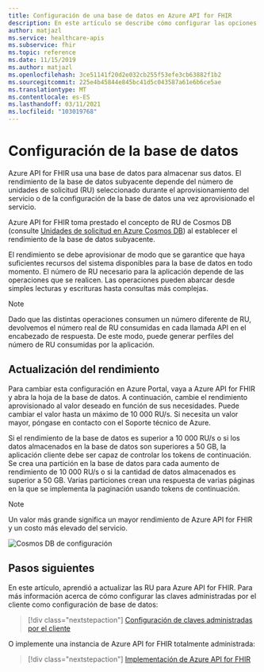 ```yaml
---
title: Configuración de una base de datos en Azure API for FHIR
description: En este artículo se describe cómo configurar las opciones de la base de datos en Azure API for FHIR
author: matjazl
ms.service: healthcare-apis
ms.subservice: fhir
ms.topic: reference
ms.date: 11/15/2019
ms.author: matjazl
ms.openlocfilehash: 3ce51141f20d2e032cb255f53efe3cb63882f1b2
ms.sourcegitcommit: 225e4b45844e845bc41d5c043587a61e6b6ce5ae
ms.translationtype: MT
ms.contentlocale: es-ES
ms.lasthandoff: 03/11/2021
ms.locfileid: "103019768"
---
```

# <a name="configure-database-settings"></a>Configuración de la base de datos 

Azure API for FHIR usa una base de datos para almacenar sus datos. El rendimiento de la base de datos subyacente depende del número de unidades de solicitud (RU) seleccionado durante el aprovisionamiento del servicio o de la configuración de la base de datos una vez aprovisionado el servicio.

Azure API for FHIR toma prestado el concepto de RU de Cosmos DB (consulte [Unidades de solicitud en Azure Cosmos DB](../../cosmos-db/request-units.md)) al establecer el rendimiento de la base de datos subyacente. 

El rendimiento se debe aprovisionar de modo que se garantice que haya suficientes recursos del sistema disponibles para la base de datos en todo momento. El número de RU necesario para la aplicación depende de las operaciones que se realicen. Las operaciones pueden abarcar desde simples lecturas y escrituras hasta consultas más complejas. 

> [!NOTE]
> Dado que las distintas operaciones consumen un número diferente de RU, devolvemos el número real de RU consumidas en cada llamada API en el encabezado de respuesta. De este modo, puede generar perfiles del número de RU consumidas por la aplicación.

## <a name="update-throughput"></a>Actualización del rendimiento

Para cambiar esta configuración en Azure Portal, vaya a Azure API for FHIR y abra la hoja de la base de datos. A continuación, cambie el rendimiento aprovisionado al valor deseado en función de sus necesidades. Puede cambiar el valor hasta un máximo de 10 000 RU/s. Si necesita un valor mayor, póngase en contacto con el Soporte técnico de Azure.

Si el rendimiento de la base de datos es superior a 10 000 RU/s o si los datos almacenados en la base de datos son superiores a 50 GB, la aplicación cliente debe ser capaz de controlar los tokens de continuación. Se crea una partición en la base de datos para cada aumento de rendimiento de 10 000 RU/s o si la cantidad de datos almacenados es superior a 50 GB. Varias particiones crean una respuesta de varias páginas en la que se implementa la paginación usando tokens de continuación.

> [!NOTE] 
> Un valor más grande significa un mayor rendimiento de Azure API for FHIR y un costo más elevado del servicio.

![Cosmos DB de configuración](media/database/database-settings.png)

## <a name="next-steps"></a>Pasos siguientes

En este artículo, aprendió a actualizar las RU para Azure API for FHIR. Para más información acerca de cómo configurar las claves administradas por el cliente como configuración de base de datos:

>[!div class="nextstepaction"]
>[Configuración de claves administradas por el cliente](customer-managed-key.md)

O implemente una instancia de Azure API for FHIR totalmente administrada:
 
>[!div class="nextstepaction"]
>[Implementación de Azure API for FHIR](fhir-paas-portal-quickstart.md)
